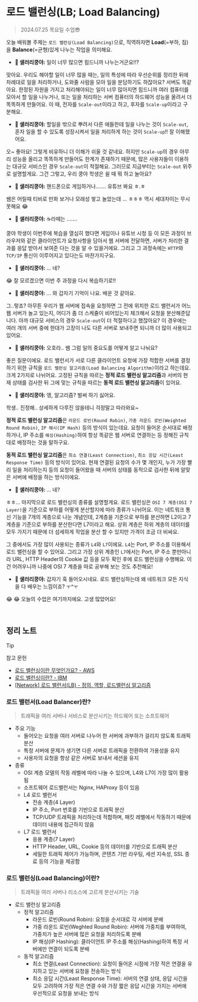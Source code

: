 # 로드 밸런싱(LB; Load Balancing)

> 2024.07.25 목요일 수업😎

오늘 배워볼 주제는 `로드 밸런싱(Load Balancing)`으로, 직역하자면 **Load**(=부하, 짐)을 **Balance**(=균형)있게 나누는 작업을 의미해요. 

- **🥬 샐러리쿵야:** 일이 너무 많으면 힘드니까 나누는거군요!!? 

맞아요. 우리도 해야할 일이 너무 많을 때는, 일의 특성에 따라 우선순위를 정리한 뒤에 차례대로 일을 처리하거나, 도와줄 사람을 모아 일을 분담하기도 하잖아요? 서버도 똑같아요. 한정된 자원을 가지고 처리해야되는 일이 너무 많아지면 힘드니까 여러 컴퓨터를 모아서 할 일을 나누거나, 또는 일을 처리하는 서버 컴퓨터의 하드웨어 성능을 올려서 더 똑똑하게 만들어요. 이 때, 전자를 `Scale-out`이라고 하고, 후자를 `Scale-up`이라고 구분해요.

- **🥬 샐러리쿵야:** 할일을 밖으로 뿌려서 다른 애들한테 일을 나누는 것이 `Scale-out`, 혼자 일을 할 수 있도록 성장시켜서 일을 처리하게 하는 것이 `Scale-up`!! 잘 이해했어요. 

오~ 좋아요! 그렇게 비유하니 더 이해가 쉬울 것 같네요. 하지만 `Scale-up`의 경우 아무리 성능을 올리고 똑똑하게 만들어도 한계가 존재하기 때문에, 많은 사용자들이 이용하는 대규모 서비스인 경우 `Scale-out`이 적절해요. 그러므로 지금부터는 `Scale-out` 위주로 설명할게요. 그건 그렇고, 우리 쿵야 학생은 쉴 때 뭐 하고 놀아요? 

- **🥬 샐러리쿵야:** 핸드폰으로 게임하거나……. 유튜브 봐요 ㅎ.ㅎ 

쌤은 어릴때 티비로 만화 보거나 모래성 쌓고 놀았는데 … ㅎㅎㅎ 역시 세대차이는 무시 못해요 😂 

- **🥬 샐러리쿵야:** ☕라떼는 …….

쿵야 학생이 이번주에 복습을 열심히 했다면 게임이나 유튜브 시청 등 이 모든 과정이 브라우저와 같은 클라이언트가 요청사항을 담아서 웹 서버에 전달하면, 서버가 처리한 결과를 응답 받아서 보여준 다는 것을 알 수 있을거에요. 그리고 그 과정속에는 `HTTP`와 `TCP/IP` 통신이 이루어지고 있다는도 마찬가지구요.

- **🥬 샐러리쿵야:** … 네?

😂 잘 모르겠으면 이번 주 과정을 다시 복습하기로!!

- **🥬 샐러리쿵야:** … 와 갑자기 기억이 나요. 배운 것 같아요.

그..렇죠? 아무튼 우리가 웹 서버에 접속을 요청하면 그 전에 위치한 로드 밸런서가 어느 웹 서버가 놀고 있는지, 어디가 좀 더 스케쥴이 비어있는지 체크해서 요청을 분산해준답니다. 아까 대규모 서비스의 경우 `Scale-out`이 더 적절하다고 했잖아요? 이 경우에는 여러 개의 서버 중에 한대가 고장이 나도 다른 서버로 보내주면 되니까 더 많이 사용되고 있어요.

* **🥬 샐러리쿵야:** 오호라.. 쌤 그럼 일의 중요도를 어떻게 알고 나눠요? 

좋은 질문이에요. 로드 밸런서가 서로 다른 클라이언트 요청에 가장 적합한 서버를 결정하기 위한 규칙을 `로드 밸런싱 알고리즘(Load Balancing Algorithm)`이라고 하는데요. 크게 2가지로 나뉘어요. 고정된 규칙을 따르는 **정적 로드 밸런싱 알고리즘**과 서버의 현재 상태를 검사한 뒤 그에 맞는 규칙을 따르는 **동적 로드 밸런싱 알고리즘**이 있어요.

* **🥬 샐러리쿵야:** 엥, 알고리즘? 벌써 하기 싫어요.

학생.. 진정해.. 상세하게 다루진 않을테니 걱정말고 따라와요~ 

**정적 로드 밸런싱 알고리즘**은 `라운드 로빈(Round Robin)`, `가중 라운드 로빈(Weighted Round Robin)`, `IP 해시(IP Hash)` 등의 방식이 있는데요. 요청이 들어온 순서대로 배정하거나, IP 주소를 `해싱(Hashing)`하여 항상 똑같은 웹 서버로 연결하는 등 정해진 규칙대로 배정하는 것을 말하구요.

**동적 로드 밸런싱 알고리즘**은  `최소 연결(Least Connection)`, `최소 응답 시간(Least Response Time)` 등의 방식이 있어요. 현재 연결된 요청의 수가 몇 개인지, 누가 가장 빨리 일을 처리하는지 등의  요청이 들어왔을 때 서버의 상태를 동적으로 검사한 뒤에 알맞은 서버에 배정을 하는 방식이에요.

- **🥬 샐러리쿵야:** … 네?

ㅎㅎ… 마지막으로 로드 밸런싱의 종류를 설명할게요. 로드 밸런싱은 `OSI 7 계층(OSI 7 Layer)`을 기준으로 부하를 어떻게 분산할지에 따라 종류가 나뉘어요. 이는 네트워크 통신 기능을 7개의 계층으로 나눈 개념인데, 2계층을 기준으로 부하를 분산하면 L2이고 7계층을 기준으로 부하를 분산한다면 L7이라고 해요. 상위 계층은 하위 계층의 데이터를 모두 가지기 때문에 더 섬세하게 작업을 분산 할 수 있지만 가격이 조금 더 비싸요. 

그 중에서도 가장 많이 사용되는 종류가 `L4`와 `L7`이에요. `L4`는 Port, IP 주소를 이용해서 로드 밸런싱을 할 수 있어요. 그리고 가장 상위 계층인 `L7`에서는 Port, IP 주소 뿐만아니라 URL, HTTP Header의 Cookie 값 등을 모두 확인 후에 로드 밸런싱을 수행해요. 이건 어려우니까 나중에 OSI 7 계층을 따로 공부해 보는 것도 추천해요! 

- **🥬 샐러리쿵야:** 갑자기 훅 들어오시네요. 로드 밸런싱하는데 왜 네트워크 모든 지식을 다 배우는 느낌이죠? ㅜ^ㅜ

😂 😂 오늘의 수업은 여기까지에요. 고생 많았어요! 


<br/>

## 정리 노트

> [!Tip]
> 참고 문헌 
>
> * [로드 밸런싱이란 무엇인가요? - AWS](https://aws.amazon.com/ko/what-is/load-balancing/)
> * [로드 밸런싱이란? - IBM](https://www.ibm.com/kr-ko/topics/load-balancing)
> * [\[Network\] 로드 밸런서(LB) - 정의, 역할, 로드밸런싱 알고리즘](https://chunsubyeong.tistory.com/106)

### 로드 밸런서(Load Balancer)란?

> 트래픽을 여러 서버나 서비스로 분산시키는 하드웨어 또는 소프트웨어

- 주요 기능
  - 들어오는 요청을 여러 서버로 나누어 한 서버에 과부하가 걸리지 않도록 트래픽 분산
  - 특정 서버에 문제가 생기면 다른 서버로 트래픽을 전환하여 가용성을 유지
  - 사용자의 요청을 항상 같은 서버로 보내서 세션을 유지
- 종류
  - OSI 계층 모델의 작동 레벨에 따라 나눌 수 있으며, L4와 L7이 가장 많이 활용됨
  - 소프트웨어 로드밸런서는 Nginx, HAProxy 등이 있음
  - L4 로드 밸런서 
    - 전송 계층(4 Layer)
    - IP 주소, Port 번호를 기반으로 트래픽 분산
    - TCP/UDP 트래픽을 처리하는데 적합하며, 패킷 레벨에서 작동하기 때문에 데이터 내용에 접근하지 않음
  - L7 로드 밸런서
    - 응용 계층(7 Layer)
    - HTTP Header, URL, Cookie 등의 데이터를 기반으로 트래픽 분산
    - 세밀한 트래픽 제어가 가능하며, 콘텐츠 기반 라우팅, 세션 지속성, SSL 종료 등의 기능을 제공함

### 로드 밸런싱(Load Balancing)이란?

> 트래픽을 여러 서버나 리소스에 고르게 분산시키는 기술

- 로드 밸런싱 알고리즘
  - 정적 알고리즘
    - 라운드 로빈(Round Robin): 요청을 순서대로 각 서버에 분배
    - 가중 라운드 로빈(Weghted Round Robin): 서버에 가중치를 부여하여, 가중치가 높은 서버에 많은 요청을 처리하도록 분배
    - IP 해싱(IP Hashing): 클라이언트 IP 주소를 해싱(Hashing)하여 특정 서버에만 연결이 되도록 분배
  - 동적 알고리즘
    - 최소 연결(Least Connection): 요청이 들어온 시점에 가장 적은 연결을 유지하고 있는 서버에 요청을 전송하는 방식
    - 최소 응답 시간(Least Response Time): 서버의 연결 상태, 응답 시간을 모두 고려하여 가장 적은 연결 수와 가장 짧은 응답 시간을 가지는 서버에 우선적으로 요청을 보내는 방식
